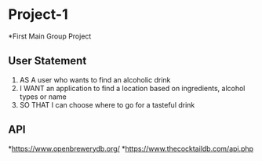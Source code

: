 # Project-1
*First Main Group Project

## User Statement
1. AS A user who wants to find an alcoholic drink
2. I WANT an application to find a location based on ingredients, alcohol types or name
3. SO THAT I can choose where to go for a tasteful drink

## API
*https://www.openbrewerydb.org/
*https://www.thecocktaildb.com/api.php

## 
